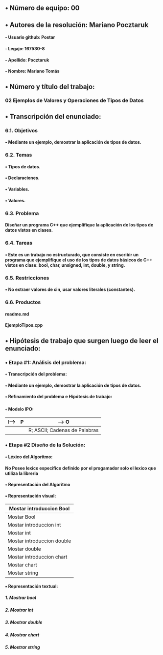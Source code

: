 ﻿## •  Número de equipo: 00

## •  Autores de la resolución: Mariano Pocztaruk

####	- Usuario github: Postar

####	- Legajo: 167530-8

####	- Apellido: Pocztaruk

####	- Nombre: Mariano Tomás

## •  Número y título del trabajo:

### 02 Ejemplos de Valores y Operaciones de Tipos de Datos

## •  Transcripción del enunciado:

### **6.1. Objetivos**
#### • Mediante un ejemplo, demostrar la aplicación de tipos de datos.
### **6.2. Temas**
#### • Tipos de datos.
#### • Declaraciones.
#### • Variables.
#### • Valores.
### **6.3. Problema**
#### Diseñar un programa C++ que ejemplifique la aplicación de los tipos de datos vistos en clases.
### **6.4. Tareas**
#### • Este es un trabajo no estructurado, que consiste en escribir un programa que ejemplifique el uso de los tipos de datos básicos de C++ vistos en clase: bool, char, unsigned, int, double, y string.
### **6.5. Restricciones**
#### • No extraer valores de cin, usar valores literales (constantes).
### **6.6. Productos**
#### readme.md
#### EjemploTipos.cpp



## •  Hipótesis de trabajo que surgen luego de leer el enunciado:
### **• Etapa #1: Análisis del problema:**

#### ◦ Transcripción del problema:
#### ◦ Mediante un ejemplo, demostrar la aplicación de tipos de datos.
#### ◦ Refinamiento del problema e Hipótesis de trabajo:
##### 
#### ◦ Modelo IPO:
I--> | P | --> O 
--- | --- | --- 
 | | | R; ASCII; Cadenas de Palabras


### **• Etapa #2 Diseño de la Solución:**
#### ◦ Léxico del Algoritmo:
#### No Posee lexico especifico definido por el progamador solo el lexico que utiliza la libreria
#### ◦ Representación del Algoritmo
####	▪ Representación visual:
| Mostar introduccion Bool|
| --- |
| Mostar Bool|
| Mostar introduccion int|
| Mostar int|
| Mostar introduccion double|
| Mostar double|
| Mostar introduccion chart|
| Mostar chart|
| Mostar string|

####	▪ Representación textual:
##### 1. Mostrar bool
##### 2. Mostrar int
##### 3. Mostrar double
##### 4. Mostrar chart
##### 5. Mostrar string